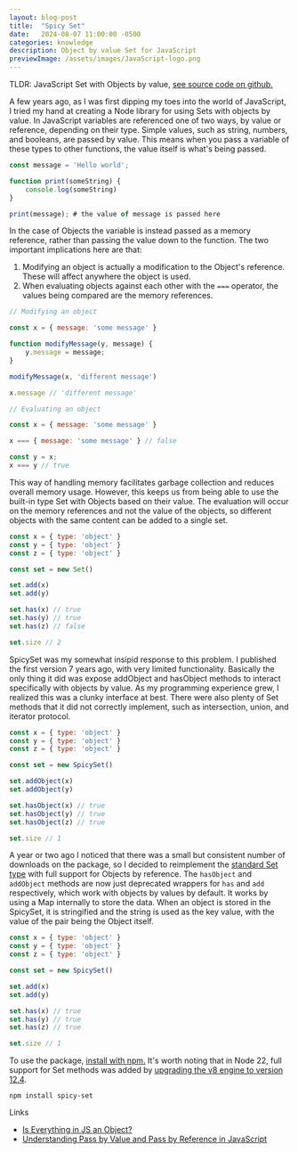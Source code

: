 ```yaml
---
layout: blog-post
title:  "Spicy Set"
date:   2024-08-07 11:00:00 -0500
categories: knowledge
description: Object by value Set for JavaScript
previewImage: /assets/images/JavaScript-logo.png
---
```


TLDR: JavaScript Set with Objects by value, [see source code on github.](https://github.com/timothyholmes/spicy-set)

A few years ago, as I was first dipping my toes into the world of JavaScript, I tried my hand at creating a Node library for using Sets with objects by value. In JavaScript variables are referenced one of two ways, by value or reference, depending on their type. Simple values, such as string, numbers, and booleans, are passed by value. This means when you pass a variable of these types to other functions, the value itself is what's being passed.

```javascript
const message = 'Hello world';

function print(someString) {
    console.log(someString)
}

print(message); # the value of message is passed here
```

In the case of Objects the variable is instead passed as a memory reference, rather than passing the value down to the function. The two important implications here are that:

1. Modifying an object is actually a modification to the Object's reference. These will affect anywhere the object is used.
2. When evaluating objects against each other with the `===` operator, the values being compared are the memory references.

```javascript
// Modifying an object

const x = { message: 'some message' }

function modifyMessage(y, message) {
    y.message = message;
}

modifyMessage(x, 'different message')

x.message // 'different message'
```

```javascript
// Evaluating an object

const x = { message: 'some message' }

x === { message: 'some message' } // false

const y = x;
x === y // true
```

This way of handling memory facilitates garbage collection and reduces overall memory usage. However, this keeps us from being able to use the built-in type Set with Objects based on their value. The evaluation will occur on the memory references and not the value of the objects, so different objects with the same content can be added to a single set.

```javascript
const x = { type: 'object' }
const y = { type: 'object' }
const z = { type: 'object' }

const set = new Set()

set.add(x)
set.add(y)

set.has(x) // true
set.has(y) // true
set.has(z) // false

set.size // 2
```

SpicySet was my somewhat insipid response to this problem. I published the first version 7 years ago, with very limited functionality. Basically the only thing it did was expose addObject and hasObject methods to interact specifically with objects by value. As my programming experience grew, I realized this was a clunky interface at best. There were also plenty of Set methods that it did not correctly implement, such as intersection, union, and iterator protocol. 

```javascript
const x = { type: 'object' }
const y = { type: 'object' }
const z = { type: 'object' }

const set = new SpicySet()

set.addObject(x)
set.addObject(y)

set.hasObject(x) // true
set.hasObject(y) // true
set.hasObject(z) // true

set.size // 1
```

 A year or two ago I noticed that there was a small but consistent number of downloads on the package, so I decided to reimplement the [standard Set type](https://developer.mozilla.org/en-US/docs/Web/JavaScript/Reference/Global_Objects/Set) with full support for Objects by reference. The `hasObject` and `addObject` methods are now just deprecated wrappers for `has` and `add` respectively, which work with objects by values by default. It works by using a Map internally to store the data. When an object is stored in the SpicySet, it is stringified and the string is used as the key value, with the value of the pair being the Object itself.

```javascript
const x = { type: 'object' }
const y = { type: 'object' }
const z = { type: 'object' }

const set = new SpicySet()

set.add(x)
set.add(y)

set.has(x) // true
set.has(y) // true
set.has(z) // true

set.size // 1
```

To use the package, [install with npm.](https://www.npmjs.com/package/spicy-set) It's worth noting that in Node 22, full support for Set methods was added by [upgrading the v8 engine to version 12.4](https://nodejs.org/en/blog/announcements/v22-release-announce#v8-update-to-124).

```
npm install spicy-set
```

Links
* [Is Everything in JS an Object?](https://dev.to/mayankav/is-everything-in-javascript-an-object-1alg)
* [Understanding Pass by Value and Pass by Reference in JavaScript](https://medium.com/front-end-weekly/understanding-pass-by-value-and-pass-by-reference-in-javascript-8e2a0806b175)